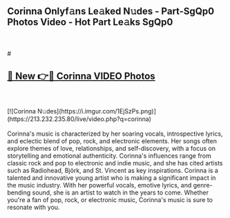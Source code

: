 ## Corinna Onlyf𝚊ns Le𝚊ked N𝚞des - Part-SgQp0 Photos Video - Hot Part Le𝚊ks SgQp0
<br>
<br>
# <h2><a href="https://213.232.235.80/live/video.php?q=corinna">🔗 New 👉🔴 Corinna VIDEO Photos</a></h2>
<br>
<br>
[![Corinna N𝚞des](https://i.imgur.com/1EjSzPs.png)](https://213.232.235.80/live/video.php?q=corinna)
<br>
<br>
Corinna's music is characterized by her soaring vocals, introspective lyrics, and eclectic blend of pop, rock, and electronic elements. Her songs often explore themes of love, relationships, and self-discovery, with a focus on storytelling and emotional authenticity. Corinna's influences range from classic rock and pop to electronic and indie music, and she has cited artists such as Radiohead, Björk, and St. Vincent as key inspirations. Corinna is a talented and innovative young artist who is making a significant impact in the music industry. With her powerful vocals, emotive lyrics, and genre-bending sound, she is an artist to watch in the years to come. Whether you're a fan of pop, rock, or electronic music, Corinna's music is sure to resonate with you.
<br>
<br>